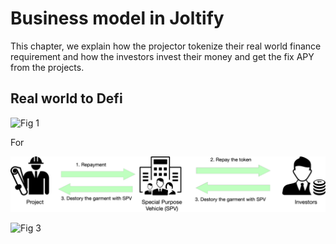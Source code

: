 # Business model in Joltify

This chapter, we explain how the projector tokenize their real world finance requirement and how the investors invest their money and get the fix APY from the projects.



## Real world to Defi



![Fig 1](../../.gitbook/assets/put\_on\_chain.png)

For&#x20;







![Fig 2](../../.gitbook/assets/repayment.png)











![Fig 3](../../.gitbook/assets/re\_buy.png)



